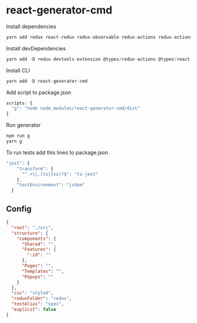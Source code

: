 # react-generator-cmd

Install dependencies
```js
yarn add redux react-redux redux-observable redux-actions redux-actions-ts axios axios-observable express cors
```
Install devDependencies
```js
yarn add -D redux-devtools-extension @types/redux-actions @types/react-redux jest ts-jest @types/jest
```

Install CLI
```js
yarn add -D react-generator-cmd
```

Add script to package.json
```js
scripts: {
  "g": "node node_modules/react-generator-cmd/dist"
}
```

Run generator
```js
npm run g
yarn g
```

To run tests add this lines to package.json
```js
"jest": {
    "transform": {
      "^.+\\.(ts|tsx)?$": "ts-jest"
    },
    "testEnvironment": "jsdom"
  }
```

## Config

```json
{
  "root": "./src",
  "structure": {
    "components": {
      "Shared": "",
      "Features": {
        ":id": ""
      },
      "Pages": "",
      "Templates": "",
      "Popups": ""
    }
  },
  "css": "styled",
  "reduxFolder": "redux",
  "testAlias": "spec",
  "explicit": false
}
```
